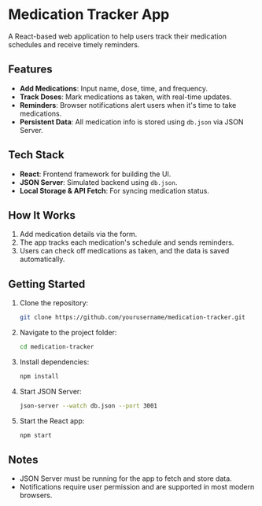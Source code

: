 

# Medication Tracker App

A React-based web application to help users track their medication schedules and receive timely reminders.

## Features

- **Add Medications**: Input name, dose, time, and frequency.
- **Track Doses**: Mark medications as taken, with real-time updates.
- **Reminders**: Browser notifications alert users when it's time to take medications.
- **Persistent Data**: All medication info is stored using `db.json` via JSON Server.

## Tech Stack

- **React**: Frontend framework for building the UI.
- **JSON Server**: Simulated backend using `db.json`.
- **Local Storage & API Fetch**: For syncing medication status.

## How It Works

1. Add medication details via the form.
2. The app tracks each medication's schedule and sends reminders.
3. Users can check off medications as taken, and the data is saved automatically.

## Getting Started

1. Clone the repository:
   ```bash
   git clone https://github.com/yourusername/medication-tracker.git
   ```
2. Navigate to the project folder:
   ```bash
   cd medication-tracker
   ```
3. Install dependencies:
   ```bash
   npm install
   ```
4. Start JSON Server:
   ```bash
   json-server --watch db.json --port 3001
   ```
5. Start the React app:
   ```bash
   npm start
   ```

## Notes

- JSON Server must be running for the app to fetch and store data.
- Notifications require user permission and are supported in most modern browsers.

